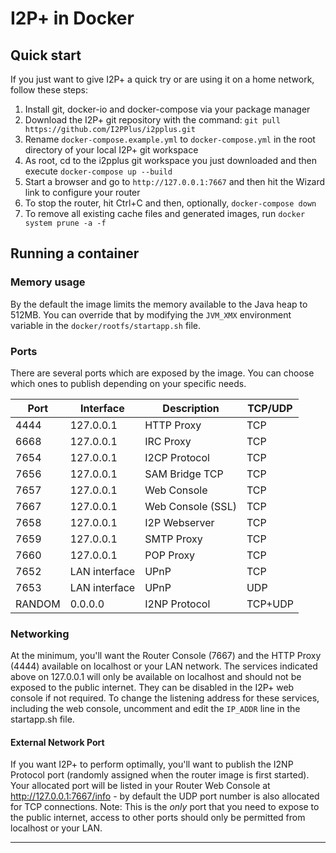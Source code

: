 # I2P+ in Docker

## Quick start
If you just want to give I2P+ a quick try or are using it on a home network, follow these steps:

1. Install git, docker-io and docker-compose via your package manager
2. Download the I2P+ git repository with the command: `git pull https://github.com/I2PPlus/i2pplus.git`
3. Rename `docker-compose.example.yml` to `docker-compose.yml` in the root directory of your local I2P+ git workspace
4. As root, cd to the i2pplus git workspace you just downloaded and then execute `docker-compose up --build`
5. Start a browser and go to `http://127.0.0.1:7667` and then hit the Wizard link to configure your router
6. To stop the router, hit Ctrl+C and then, optionally, `docker-compose down`
7. To remove all existing cache files and generated images, run `docker system prune -a -f`

## Running a container

### Memory usage
By the default the image limits the memory available to the Java heap to 512MB. You can override that by modifying the `JVM_XMX` environment variable in the `docker/rootfs/startapp.sh` file.

### Ports
There are several ports which are exposed by the image. You can choose which ones to publish depending on your specific needs.

| Port   | Interface     | Description       | TCP/UDP |
|--------|---------------|-------------------|---------|
| 4444   | 127.0.0.1     | HTTP Proxy        | TCP     |
| 6668   | 127.0.0.1     | IRC Proxy         | TCP     |
| 7654   | 127.0.0.1     | I2CP Protocol     | TCP     |
| 7656   | 127.0.0.1     | SAM Bridge TCP    | TCP     |
| 7657   | 127.0.0.1     | Web Console       | TCP     |
| 7667   | 127.0.0.1     | Web Console (SSL) | TCP     |
| 7658   | 127.0.0.1     | I2P Webserver     | TCP     |
| 7659   | 127.0.0.1     | SMTP Proxy        | TCP     |
| 7660   | 127.0.0.1     | POP Proxy         | TCP     |
| 7652   | LAN interface | UPnP              | TCP     |
| 7653   | LAN interface | UPnP              | UDP     |
| RANDOM | 0.0.0.0       | I2NP Protocol     | TCP+UDP |

### Networking
At the minimum, you'll want the Router Console (7667) and the HTTP Proxy (4444) available on localhost or your LAN network. The services indicated above on 127.0.0.1 will only be available on localhost and should not be exposed to the public internet. They can be disabled in the I2P+ web console if not required. To change the listening address for these services, including the web console, uncomment and edit the `IP_ADDR` line in the startapp.sh file.

#### External Network Port
If you want I2P+ to perform optimally, you'll want to publish the I2NP Protocol port (randomly assigned when the router image is first started). Your allocated port will be listed in your Router Web Console at http://127.0.0.1:7667/info - by default the UDP port number is also allocated for TCP connections. Note: This is the *only* port that you need to expose to the public internet, access to other ports should only be permitted from localhost or your LAN.

---